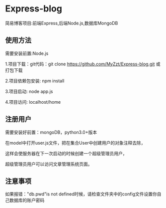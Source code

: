 # Express-blog
简易博客项目:前端Express,后端Node.js,数据库MongoDB
## 使用方法
需要安装前置:Node.js

1.项目下载：git代码：git clone https://github.com/MyZzt/Express-blog.git  或  打包下载

2.项目依赖包安装: npm install

3.项目启动: node app.js

4.项目访问: localhost/home

## 注册用户
需要安装好前置：mongoDB，python3.0+版本

在model中打开user.js文件，把在集合User中创建用户的对象注释去除，

这样会使服务器在下一次启动的时候创建一个超级管理员用户，

超级管理员用户可以访问文章管理系统页面。

## 注意事项
如果报错："db.pwd"is not defined时候，请检查文件夹中的config文件设置你自己数据库的账户密码
